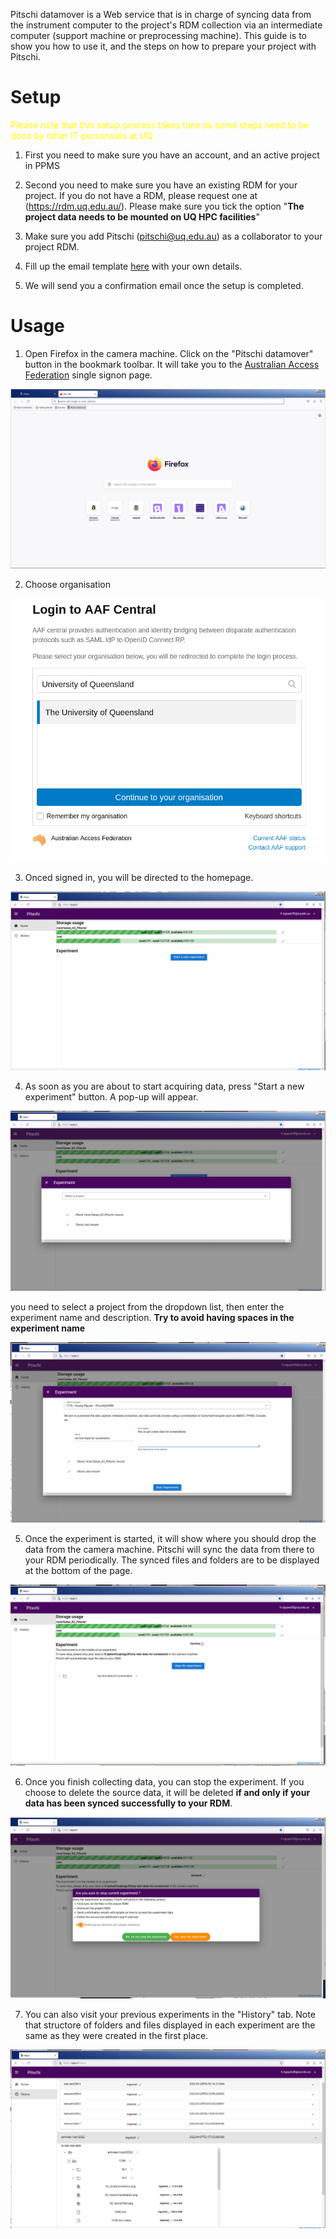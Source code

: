 Pitschi datamover is a Web service that is in charge of syncing data from the instrument computer to the project's RDM collection via an intermediate computer (support machine or preprocessing machine). This guide is to show you how to use it, and the steps on how to prepare your project with Pitschi.

# Setup

<span style="color:yellow">Please note that this setup process takes time as some steps need to be done by other IT personnels at UQ </span>

1. First you need to make sure you have an account, and an active project in PPMS
2. Second you need to make sure you have an existing RDM for your project. If you do not have a RDM, please request one at (https://rdm.uq.edu.au/). Please make sure you tick the option "**The project data needs to be mounted on UQ HPC facilities**"
3. Make sure you add Pitschi (pitschi@uq.edu.au) as a collaborator to your project RDM. 
4. Fill up the email template [here](mailto:pitschi@uq.edu.au?&subject=Pitschi%20datamover%20setup&body=To%20whom%20it%20may%20concern%2C%20%0A%0ACould%20you%20please%20help%20me%20with%20setting%20up%20Pitschi.%0A%0A%20%20%20%20Instrument%20name%3A%20%0A%20%20%20%20My%20PPMS%20project%20is%3A%20%0A%20%20%20%20My%20project%20RDM%20is%3A%20%0A%20%20%20%20Are%20you%20going%20to%20use%20CVL%40Wiener%20for%20processing%20%3F%20%5BYes%2FNo%5D%20%0A%0A%20Regards) with your own details.

5. We will send you a confirmation email once the setup is completed. 

# Usage

1) Open Firefox in the camera machine. Click on the "Pitschi datamover" button in the bookmark toolbar. It will take you to the [Australian Access Federation](https://aaf.edu.au) single signon page. 

![image](images/datamover/pitschi1.png)

2) Choose organisation

![image](images/datamover/aaf.png)

3) Onced signed in, you will be directed to the homepage. 

![image](images/datamover/pitschi2.png)

4) As soon as you are about to start acquiring data, press "Start a new experiment" button. A pop-up will appear. 

![image](images/datamover/pitschi4.png)

you need to select a project from the dropdown list, then enter the experiment name and description. **Try to avoid having spaces in the experiment name**

![image](images/datamover/pitschi5.png)

5) Once the experiment is started, it will show where you should drop the data from the camera machine. Pitschi will sync the data from there to your RDM periodically. The synced files and folders are to be displayed at the bottom of the page. 

![image](images/datamover/pitschi6.png)

6) Once you finish collecting data, you can stop the experiment. If you choose to delete the source data, it will be deleted **if and only if your data has been synced successfully to your RDM**.  

![image](images/datamover/pitschi7.png)

7) You can also visit your previous experiments in the "History" tab. Note that structore of folders and files displayed in each experiment are the same as they were created in the first place.  

![image](images/datamover/pitschi3.png)
